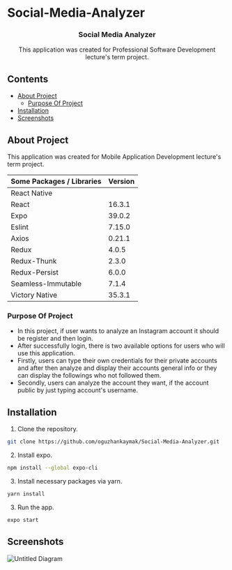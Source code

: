 # Social-Media-Analyzer

<p align="center">
  <h3 align="center">Social Media Analyzer</h3>
  <p align="center">
    This application was created for Professional Software Development lecture's term project.
  </p>
</p>

<!-- Contents -->

## Contents

- [About Project](#about-project)
  - [Purpose Of Project](#purpose-of-project)
- [Installation](#installation)
- [Screenshots](#screenshots)

## About Project

This application was created for Mobile Application Development lecture's term project.



| Some Packages / Libraries | Version |    
| ------------------------- | ------- |       
| React Native              |         |       
| React                     | 16.3.1  |
| Expo                      | 39.0.2  |
| Eslint                    | 7.15.0  |
| Axios                     | 0.21.1  |
| Redux                     | 4.0.5   |
| Redux-Thunk               | 2.3.0   |
| Redux-Persist             | 6.0.0   |
| Seamless-Immutable        | 7.1.4   |
| Victory Native            | 35.3.1  |


### Purpose Of Project

- In this project, if user wants to analyze an Instagram account it should be register and then login.
- After successfully login, there is two available options for users who will use this application.
- Firstly, users can type their own credentials for their private accounts and after then analyze and display their accounts general info or they can display the followings who not followed them.
- Secondly, users can analyze the account they want, if the account public by just typing account's username.

## Installation

1. Clone the repository.

```sh
git clone https://github.com/oguzhankaymak/Social-Media-Analyzer.git
```

2. Install expo.

```sh
npm install --global expo-cli
```

3. Install necessary packages via yarn.

```sh
yarn install
```

3. Run the app.

```sh
expo start
```

<!-- MARKDOWN LINKS & IMAGES -->

[build-shield]: https://img.shields.io/badge/build-passing-brightgreen.svg?style=flat-square
[contributors-shield]: https://img.shields.io/badge/contributors-2-orange.svg?style=flat-square
[license-shield]: https://img.shields.io/badge/license-MIT-blue.svg?style=flat-square
[license-url]: https://choosealicense.com/licenses/mit

## Screenshots

![Untitled Diagram](https://user-images.githubusercontent.com/36153454/107496801-d5286380-6ba2-11eb-8ca6-03f22fe832fe.png)

